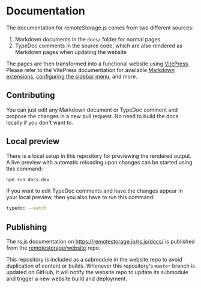 # Documentation

The documentation for remoteStorage.js comes from two different sources:

1. Markdown documents in the `docs/` folder for normal pages
2. TypeDoc comments in the source code, which are also rendered as Markdown pages when updating the website

The pages are then transformed into a functional website using [VitePress](https://vitepress.dev/). Please refer to the VitePress documentation for available [Markdown extensions](https://vitepress.dev/guide/markdown), [configuring the sidebar menu](https://vitepress.dev/reference/default-theme-sidebar), and more.

## Contributing

You can just edit any Markdown document or TypeDoc comment and propose the changes in a new pull request. No need to build the docs locally if you don't want to.

## Local preview

There is a local setup in this repository for previewing the rendered output. A live preview with automatic reloading upon changes can be started using this command:

```sh
npm run docs:dev
```

If you want to edit TypeDoc comments and have the changes appear in your local preview, then you also have to run this command:

```sh
typedoc --watch
```

## Publishing

The rs.js documentation on https://remotestorage.io/rs.js/docs/ is
published from the
[remotestorage/website](https://github.com/remotestorage/website/)
repo.

This repository is included as a submodule in the website repo to avoid
duplication of content or builds. Whenever this repository's `master` branch is
updated on GitHub, it will notify the website repo to update its submodule and
trigger a new website build and deployment.
